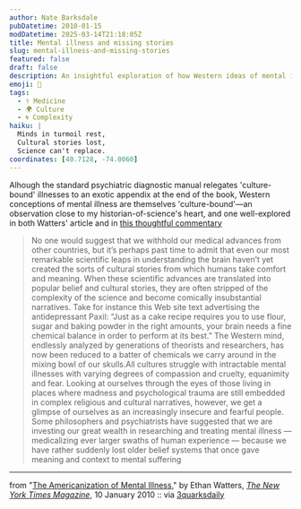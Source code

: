 ```yaml
---
author: Nate Barksdale
pubDatetime: 2010-01-15
modDatetime: 2025-03-14T21:18:05Z
title: Mental illness and missing stories
slug: mental-illness-and-missing-stories
featured: false
draft: false
description: An insightful exploration of how Western ideas of mental illness are shaped by culture and may lack the complexity of their scientific underpinnings.
emoji: 🧠
tags:
  - ⚕️ Medicine
  - 🌍 Culture
  - 🌀 Complexity
haiku: |
  Minds in turmoil rest,  
  Cultural stories lost,  
  Science can't replace.
coordinates: [40.7128, -74.0060]
---
```


Alhough the standard psychiatric diagnostic manual relegates 'culture-bound' illnesses to an exotic appendix at the end of the book, Western conceptions of mental illness are themselves 'culture-bound'—an observation close to my historian-of-science's heart, and one well-explored in both Watters' article and in [this thoughtful commentary](http://neuroanthropology.net/2010/01/10/exporting-american-mental-illness/)

> No one would suggest that we withhold our medical advances from other countries, but it’s perhaps past time to admit that even our most remarkable scientific leaps in understanding the brain haven’t yet created the sorts of cultural stories from which humans take comfort and meaning. When these scientific advances are translated into popular belief and cultural stories, they are often stripped of the complexity of the science and become comically insubstantial narratives. Take for instance this Web site text advertising the antidepressant Paxil: “Just as a cake recipe requires you to use flour, sugar and baking powder in the right amounts, your brain needs a fine chemical balance in order to perform at its best.” The Western mind, endlessly analyzed by generations of theorists and researchers, has now been reduced to a batter of chemicals we carry around in the mixing bowl of our skulls.All cultures struggle with intractable mental illnesses with varying degrees of compassion and cruelty, equanimity and fear. Looking at ourselves through the eyes of those living in places where madness and psychological trauma are still embedded in complex religious and cultural narratives, however, we get a glimpse of ourselves as an increasingly insecure and fearful people. Some philosophers and psychiatrists have suggested that we are investing our great wealth in researching and treating mental illness — medicalizing ever larger swaths of human experience — because we have rather suddenly lost older belief systems that once gave meaning and context to mental suffering

---

from "[The Americanization of Mental Illness](https://www.google.com/search?q=%22The%20Americanization%20of%20Mental%20Illness%22%20nytimes.com)," by Ethan Watters, [_The New York Times Magazine_](http://web.archive.org/web/20210213214653/http://www.nytimes.com/2010/01/10/magazine/10psyche-t.html?pagewanted=print), 10 January 2010 :: via [3quarksdaily](http://web.archive.org/web/20231004090350/https://3quarksdaily.com/3quarksdaily/2010/01/the-americanization-of-mental-illness.html)
